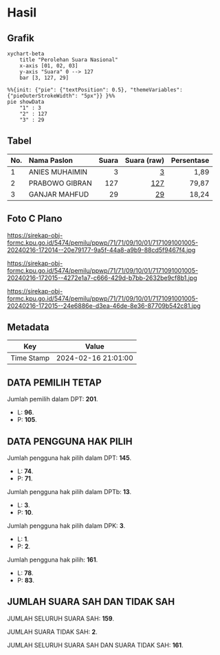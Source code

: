 # Hasil

## Grafik

```mermaid
xychart-beta
    title "Perolehan Suara Nasional"
    x-axis [01, 02, 03]
    y-axis "Suara" 0 --> 127
    bar [3, 127, 29]
```

```mermaid
%%{init: {"pie": {"textPosition": 0.5}, "themeVariables": {"pieOuterStrokeWidth": "5px"}} }%%
pie showData
    "1" : 3
    "2" : 127
    "3" : 29
```

## Tabel

| No. | Nama Paslon    | Suara | Suara (raw) | Persentase |
|:--- |:-------------- | -----:| -----------:| ----------:|
| 1   | ANIES MUHAIMIN | 3     | [3][p-1]    | 1,89       |
| 2   | PRABOWO GIBRAN | 127   | [127][p-2]  | 79,87      |
| 3   | GANJAR MAHFUD  | 29    | [29][p-3]   | 18,24      |


[p-1]: https://github.com/gigit-pemilu/pemilu-2024/blob/main/pilpres/hitung-suara/sub/71-sulawesi-utara/sub/71-kota-manado/sub/09-malalayang/sub/1001-malalayang-satu/sub/005-tps/sub/paslon-1.txt
[p-2]: https://github.com/gigit-pemilu/pemilu-2024/blob/main/pilpres/hitung-suara/sub/71-sulawesi-utara/sub/71-kota-manado/sub/09-malalayang/sub/1001-malalayang-satu/sub/005-tps/sub/paslon-2.txt
[p-3]: https://github.com/gigit-pemilu/pemilu-2024/blob/main/pilpres/hitung-suara/sub/71-sulawesi-utara/sub/71-kota-manado/sub/09-malalayang/sub/1001-malalayang-satu/sub/005-tps/sub/paslon-3.txt

## Foto C Plano

https://sirekap-obj-formc.kpu.go.id/5474/pemilu/ppwp/71/71/09/10/01/7171091001005-20240216-172014--20e79177-9a5f-44a8-a9b9-88cd5f9467f4.jpg

https://sirekap-obj-formc.kpu.go.id/5474/pemilu/ppwp/71/71/09/10/01/7171091001005-20240216-172015--4272e1a7-c666-429d-b7bb-2632be9cf8b1.jpg

https://sirekap-obj-formc.kpu.go.id/5474/pemilu/ppwp/71/71/09/10/01/7171091001005-20240216-172015--24e6886e-d3ea-46de-8e36-87709b542c81.jpg


## Metadata

| Key        | Value               |
| ---------- | ------------------- |
| Time Stamp | 2024-02-16 21:01:00 |


## DATA PEMILIH TETAP

Jumlah pemilih dalam DPT: **201**.
 * L: **96**.
 * P: **105**.

## DATA PENGGUNA HAK PILIH

Jumlah pengguna hak pilih dalam DPT: **145**.
 * L: **74**.
 * P: **71**.

Jumlah pengguna hak pilih dalam DPTb: **13**.
 * L: **3**.
 * P: **10**.

Jumlah pengguna hak pilih dalam DPK: **3**.
 * L: **1**.
 * P: **2**.

Jumlah pengguna hak pilih: **161**.
 * L: **78**.
 * P: **83**.

## JUMLAH SUARA SAH DAN TIDAK SAH

JUMLAH SELURUH SUARA SAH: **159**.

JUMLAH SUARA TIDAK SAH: **2**.

JUMLAH SELURUH SUARA SAH DAN SUARA TIDAK SAH: **161**.


